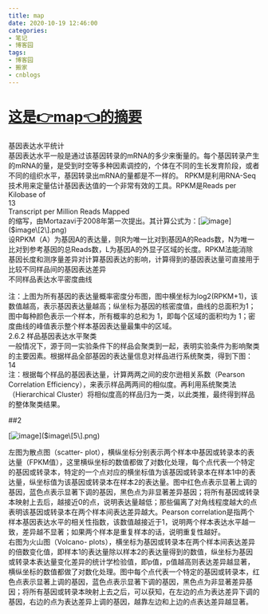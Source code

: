 ```yaml
---
title: map
date: 2020-10-19 12:46:00
categories:
- 笔记
- 博客园
tags:
- 博客园
- 搬家
- cnblogs
---
```

# [这是👉map👈的摘要](../../../../2020/10/19/cnblog_13842936/)
<!--more-->
基因表达水平统计  
基因表达水平一般是通过该基因转录的mRNA的多少来衡量的。每个基因转录产生的mRNA的量，是受到时空等多种因素调控的，个体在不同的生长发育阶段，或者不同的组织水平，基因转录出mRNA的量都是不一样的。
RPKM是利用RNA-Seq技术用来定量估计基因表达值的一个非常有效的工具。RPKM是Reads per Kilobase of  
13  
Transcript per Million Reads Mapped  
的缩写，由Mortazavi于2008年第一次提出。其计算公式为：[![image]($image_thumb.png)]($image\[2\].png)  
设RPKM（A）为基因A的表达量，则R为唯一比对到基因A的Reads数，N为唯一比对到参考基因的总Reads数，L为基因A的外显子区域的长度。RPKM法能消除基因长度和测序量差异对计算基因表达的影响，计算得到的基因表达量可直接用于比较不同样品间的基因表达差异  
不同样品表达水平密度曲线  
  
注：上图为所有基因的表达量概率密度分布图，图中横坐标为log2(RPKM+1)，该数值越高，表示基因表达量越高；纵坐标为基因的核密度值，曲线的总面积为1；图中每种颜色表示一个样本，所有概率的总和为
1，即每个区域的面积均为 1；密度曲线的峰值表示整个样本基因表达量最集中的区域。  
2.6.2 样品基因表达水平聚类  
一般情况下，源于同一实验条件下的样品会聚类到一起，表明实验条件为影响聚类的主要因素。根据样品全部基因的表达量信息对样品进行系统聚类，得到下图：  
14  
注：根据每个样品的基因表达量，计算两两之间的皮尔逊相关系数（Pearson Correlation
Efficiency），来表示样品两两间的相似度。再利用系统聚类法（Hierarchical
Cluster）将相似度高的样品归为一类，以此类推，最终得到样品的整体聚类结果。

  

##2

[![image]($image_thumb\[1\].png)]($image\[5\].png)

左图为散点图（scatter-
plot），横纵坐标分别表示两个样本中基因或转录本的表达量（FPKM值），这里横纵坐标的数值都做了对数化处理，每个点代表一个特定的基因或转录本，特定的一个点对应的横坐标值为该基因或转录本在样本1中的表达量，纵坐标值为该基因或转录本在样本2的表达量。图中红色点表示显著上调的基因，蓝色点表示显著下调的基因，黑色点为非显著差异基因；将所有基因或转录本映射上去后，越接近0的点，说明表达量越低；那些偏离了对角线程度越大的点表明该基因或转录本在两个样本间表达差异越大。Pearson
correlation是指两个样本基因表达水平的相关性指数，该数值越接近于1，说明两个样本表达水平越一致，差异越不显著；如果两个样本是重复样本的话，说明重复性越好。  
右图为火山图（Volcano-
plots），横坐标为基因或转录本在两个样本间表达差异的倍数变化值，即样本1的表达量除以样本2的表达量得到的数值，纵坐标为基因或转录本表达量变化差异的统计学检验值，即p值，p值越高则表达差异越显著，横纵坐标的数值都做了对数化处理。图中每个点代表一个特定的基因或转录本，红色点表示显著上调的基因，蓝色点表示显著下调的基因，黑色点为非显著差异基因；将所有基因或转录本映射上去之后，可以获知，在左边的点为表达差异下调的基因，右边的点为表达差异上调的基因，越靠左边和上边的点表达差异越显著。


